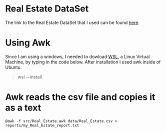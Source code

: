 # Real Estate DataSet
The link to the Real Estate DataSet that I used can be found [here](https://www.kaggle.com/arslanali4343/real-estate-dataset).

# Using Awk
Since I am using a windows, I needed to dowload [WSL](https://docs.microsoft.com/en-us/windows/wsl/install), a Linux Virtual Machine, by typing in the code below. After installation I used awk inside of Ubuntu. 
>wsl --install

# Awk reads the csv file and copies it as a text
	@awk -f src/Real_Estate.awk data/Real_Estate.csv > reports/my_Real_Estate_report.txt

